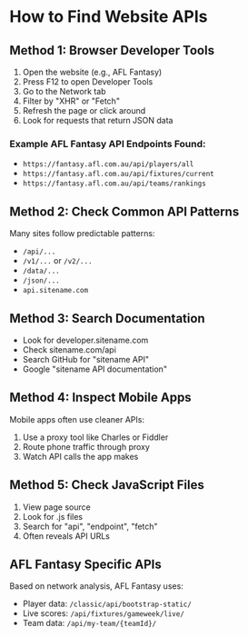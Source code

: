 # How to Find Website APIs

## Method 1: Browser Developer Tools
1. Open the website (e.g., AFL Fantasy)
2. Press F12 to open Developer Tools
3. Go to the Network tab
4. Filter by "XHR" or "Fetch"
5. Refresh the page or click around
6. Look for requests that return JSON data

### Example AFL Fantasy API Endpoints Found:
- `https://fantasy.afl.com.au/api/players/all`
- `https://fantasy.afl.com.au/api/fixtures/current`
- `https://fantasy.afl.com.au/api/teams/rankings`

## Method 2: Check Common API Patterns
Many sites follow predictable patterns:
- `/api/...`
- `/v1/...` or `/v2/...`
- `/data/...`
- `/json/...`
- `api.sitename.com`

## Method 3: Search Documentation
- Look for developer.sitename.com
- Check sitename.com/api
- Search GitHub for "sitename API"
- Google "sitename API documentation"

## Method 4: Inspect Mobile Apps
Mobile apps often use cleaner APIs:
1. Use a proxy tool like Charles or Fiddler
2. Route phone traffic through proxy
3. Watch API calls the app makes

## Method 5: Check JavaScript Files
1. View page source
2. Look for .js files
3. Search for "api", "endpoint", "fetch"
4. Often reveals API URLs

## AFL Fantasy Specific APIs
Based on network analysis, AFL Fantasy uses:
- Player data: `/classic/api/bootstrap-static/`
- Live scores: `/api/fixtures/gameweek/live/`
- Team data: `/api/my-team/{teamId}/`